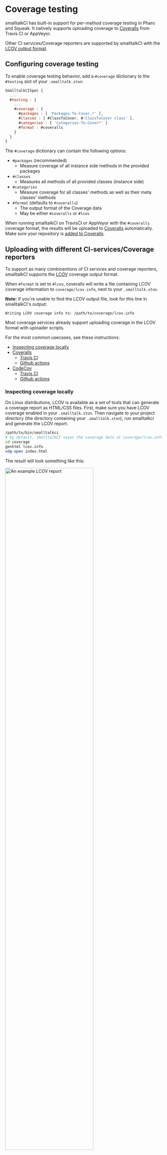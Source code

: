 # Coverage testing

smalltalkCI has built-in support for per-method coverage testing in Pharo and Squeak.
It natively supports uploading coverage to [Coveralls](https://coveralls.io) from Travis CI or AppVeyor.

Other CI services/Coverage reporters are supported by smalltalkCI with the [LCOV output format](#uploading-with-different-ci-services%2Fcoverage-reporters).

## Configuring coverage testing

To enable coverage testing behavior, add a `#coverage` dictionary to the `#testing` slot of your `.smalltalk.ston`:
```javascript
SmalltalkCISpec {
  ...
  #testing : {
    ...
    #coverage : {
      #packages : [ 'Packages-To-Cover.*' ],
      #classes : [ #ClassToCover, #'ClassToCover class' ],
      #categories : [ 'Categories-To-Cover*' ]
      #format : #coveralls
    }
  }
}
```
The `#coverage` dictionary can contain the following options:
- `#packages` (recommended)
  - Measure coverage of all instance side methods in the provided packages
- `#classes`
  - Measures all methods of all provided classes (instance side)
- `#categories`
  - Measure coverage for all classes' methods as well as their meta classes' methods
- `#format` (defaults to `#coveralls`)
  - The output format of the Coverage data 
  - May be either `#coveralls` or `#lcov`

When running smalltalkCI on TravisCI or AppVeyor with the `#coveralls` coverage format, the results will be uploaded to [Coveralls](https://coveralls.io) automatically.
Make sure your repository is [added to Coveralls](https://coveralls.io/repos/new).

## Uploading with different CI-services/Coverage reporters
To support as many combinantions of CI services and coverage reporters, smalltalkCI supports the [LCOV](http://ltp.sourceforge.net/coverage/lcov.php) coverage output format.

When `#format` is set to `#lcov`, coveralls will write a file containing LCOV coverage information to `coverage/lcov.info`, next to your `.smalltalk.ston`.

**Note:** If you're unable to find the LCOV output file, look for this line in smalltalkCI's output:
```shell
Writing LCOV coverage info to: /path/to/coverage/lcov.info
```

Most coverage services already support uploading coverage in the LCOV format with uploader scripts.

For the most common usecases, see these instructions:
- [Inspecting coverage locally](#inspecting-coverage-locally)
- [Coveralls](#coveralls)
  - [Travis CI](#coveralls-%26-travis-ci)
  - [Github actions](#coveralls-%26-github-actions)
- [CodeCov](#codecov)
  - [Travis CI](#codecov-%26-travisci)
  - [Github actions](#codecov-%26-github-actions)

### Inspecting coverage locally
On Linux distributions, LCOV is available as a set of tools that can generate a coverage report as HTML/CSS files.
First, make sure you have LCOV coverage enabled in your `.smalltalk.ston`.
Then navigate to your project directory (the directory containing your `.smalltalk.ston`), run smalltalkci and generate the LCOV report.

```bash
/path/to/bin/smalltalkci
# by default, smalltalkCI saves the coverage data at coverage/lcov.info, next to your .smalltalk.ston
cd coverage
genhtml lcov.info
xdg-open index.html
```
The result will look something like this:

<img src="https://user-images.githubusercontent.com/1346493/91981290-e2eed880-ed28-11ea-9abf-3d3323af5d84.png" alt="An example LCOV report" width=75% />

### [Coveralls](https://coveralls.io/)
Uploading LCOV data to Coveralls is possible with the [Coveralls npm package](https://www.npmjs.com/package/coveralls).
For most cases it is as simple as running:
```bash
npm install -g coveralls
cat "coverage/lcov.info" | coveralls
```

#### Coveralls & Travis CI
smalltalkCI will automatically upload coverage from TravisCI to Coveralls if the `#coveralls` output format is used.

If you have to use the LCOV output for some reason, add this to your `.travis.yml`:
```YAML
after_success:
  - npm install -g coveralls
  - cat "coverage/lcov.info" | coveralls
```


#### Coveralls & Github Actions
Coveralls provides a [premade Github action](https://github.com/marketplace/actions/coveralls-github-action) to upload coverage from Github CI.
This action also allows you to upload and merge coverage from parallel CI runs.

Extend your Github CI workflow like this:
```YAML
jobs:
  test:
    # ...
    steps:
      # ... Checkout project, run smalltalkCI ...
      - name: Coveralls GitHub Action
        uses: coverallsapp/github-action@v1.1.1
        with:
          github-token: ${{ secrets.GITHUB_TOKEN }}
```
And for multiple parallel runs:
```YAML
jobs:
  test:
    runs-on: ${{ matrix.os }}
    strategy:
      matrix:
        smalltalk: [ Squeak64-trunk, Squeak64-5.3 ]
        os: [ ubuntu-latest, macos-latest ]
    name: ${{ matrix.smalltalk }} on ${{ matrix.os }}
    steps:
      # ... Checkout project, run smalltalkCI ...
      - name: Coveralls GitHub Action
        uses: coverallsapp/github-action@v1.1.1
        with:
          github-token: ${{ secrets.GITHUB_TOKEN }}
          # This name must be unique for each job
          flag-name: ${{matrix.os}}-${{matrix.smalltalk}}
          parallel: true
  finish:
    needs: test
    runs-on: ubuntu-latest
    steps:
    - name: Coveralls Finished
      uses: coverallsapp/github-action@master
      with:
        github-token: ${{ secrets.github_token }}
        parallel-finished: true
```

### [CodeCov](https://codecov.io/)
CodeCov provides an [uploader for bash](https://docs.codecov.io/docs/about-the-codecov-bash-uploader) that is compatible with smalltalkCI's LCOV output.
You might have to point the uploader towards where the coverage output is located.
smalltalkCI will print this path for you.

Generally it will be:
```bash
bash <(curl -s https://codecov.io/bash)
```

#### CodeCov & TravisCI
Add this to your `.travis.yml`
```yaml
after_success:
  - bash <(curl -s https://codecov.io/bash)
```

#### CodeCov & Github Actions
CodeCov provides a [premade Github action](https://github.com/marketplace/actions/codecov) to upload coverage.
To use it, extend your workflow description:
```YAML
jobs:
  test:
    # An example build matrix
    runs-on: ${{ matrix.os }}
    strategy:
      matrix:
        smalltalk: [ Squeak64-trunk, Squeak64-5.3 ]
        os: [ ubuntu-latest, macos-latest ]
    # ...
    steps:
      # ... Checkout project, run smalltalkCI ...
      - uses: codecov/codecov-action@v1
        with:
          # This name should be unique to identify the build job
          name: ${{matrix.os}}-${{matrix.smalltalk}}
          # Optional: Defaults to false
          fail_ci_if_error: true
```
